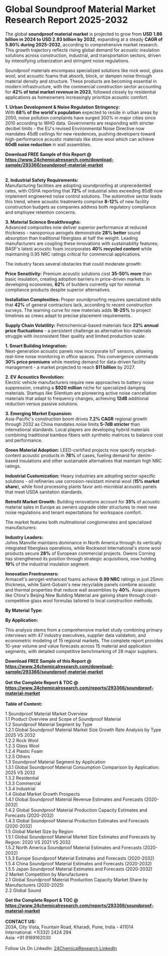 <h1>Global Soundproof Material Market Research Report 2025-2032</h1><p>The global <strong>soundproof material market</strong> is projected to grow from <strong>USD 1.86 billion in 2024 to USD 2.93 billion by 2032</strong>, expanding at a steady <strong>CAGR of 5.80% during 2025-2032</strong>, according to comprehensive market research. This growth trajectory reflects rising global demand for acoustic insulation solutions across construction, industrial, and transportation sectors, driven by intensifying urbanization and stringent noise regulations.</p><p>Soundproof materials encompass specialized solutions like rock wool, glass wool, and acoustic foams that absorb, block, or dampen noise through material density and structure. These products are becoming essential in modern infrastructure, with the commercial construction sector accounting for <strong>42% of total market revenue in 2023</strong>, followed closely by residential applications as homeowners increasingly prioritize acoustic comfort.</p><p><strong>1. Urban Development &amp; Noise Regulation Stringency:</strong><br>
With <strong>68% of the world's population</strong> expected to reside in urban areas by 2050, noise pollution complaints have surged 300% in major cities since 2010 according to WHO data. Governments are responding with stricter decibel limits - the EU's revised Environmental Noise Directive now mandates 45dB ceilings for new residences, pushing developers toward high-performance acoustic materials like stone wool which can achieve <strong>60dB noise reduction</strong> in wall assemblies.</p><div><b>Download FREE Sample of this Report @ 
            <a href="https://www.24chemicalresearch.com/download-sample/293366/soundproof-material-market">
            https://www.24chemicalresearch.com/download-sample/293366/soundproof-material-market</a></b></div><br><p><strong>2. Industrial Safety Requirements:</strong><br>
Manufacturing facilities are adopting soundproofing at unprecedented rates, with OSHA reporting that <strong>72%</strong> of industrial sites exceeding 85dB now implement engineered noise control solutions. The automotive sector leads this trend, where acoustic treatments comprise <strong>8-12%</strong> of new facility construction budgets as companies address both regulatory compliance and employee retention concerns.</p><p><strong>3. Material Science Breakthroughs:</strong><br>
Advanced composites now deliver superior performance at reduced thickness - nanoporous aerogels demonstrate <strong>28% better</strong> sound absorption than traditional fiberglass at half the weight. Leading manufacturers are coupling these innovations with sustainability features; BASF's latest acoustic foam incorporates <strong>40% recycled content</strong> while maintaining 0.95 NRC ratings critical for commercial applications.</p><p>The industry faces several obstacles that could moderate growth:</p><p><strong>Price Sensitivity:</strong> Premium acoustic solutions cost <strong>35-50% more</strong> than basic insulation, creating adoption barriers in price-driven markets. In developing economies, <strong>62%</strong> of builders currently opt for minimal compliance products despite superior alternatives.</p><p><strong>Installation Complexities:</strong> Proper soundproofing requires specialized skills that <strong>42%</strong> of general contractors lack, according to recent construction surveys. The learning curve for new materials adds <strong>18-25%</strong> to project timelines as crews adapt to precise placement requirements.</p><p><strong>Supply Chain Volatility:</strong> Petrochemical-based materials face <strong>22% annual price fluctuations</strong> - a persistent challenge as alternative bio-materials struggle with inconsistent fiber quality and limited production scale.</p><p><strong>1. Smart Building Integration:</strong><br>
Next-generation acoustic panels now incorporate IoT sensors, allowing real-time noise monitoring in office spaces. This convergence commands <strong>30% price premiums</strong> while meeting demand for data-driven facility management - a market projected to reach <strong>$11 billion</strong> by 2027.</p><p><strong>2. EV Acoustics Revolution:</strong><br>
Electric vehicle manufacturers require new approaches to battery noise suppression, creating a <strong>$920 million</strong> niche for specialized damping materials. Startups like Silentium are pioneering active noise cancellation materials that adapt to frequency changes, achieving <strong>12dB</strong> additional reduction versus passive solutions.</p><p><strong>3. Emerging Market Expansion:</strong><br>
Asia-Pacific's construction boom drives <strong>7.2% CAGR</strong> regional growth through 2032 as China mandates noise limits <strong>5-7dB stricter</strong> than international standards. Local players are developing hybrid materials combining traditional bamboo fibers with synthetic matrices to balance cost and performance.</p><p><strong>Green Material Adoption:</strong> LEED-certified projects now specify recycled-content acoustic products in <strong>78%</strong> of cases, fueling demand for denim-based insulations and other sustainable alternatives that maintain high NRC ratings.</p><p><strong>Industrial Customization:</strong> Heavy industries are adopting sector-specific solutions - oil refineries use corrosion-resistant mineral wool (<strong>15% market share</strong>), while food processing plants favor anti-microbial acoustic panels that meet USDA sanitation standards.</p><p><strong>Retrofit Market Growth:</strong> Building renovations account for <strong>35%</strong> of acoustic material sales in Europe as owners upgrade older structures to meet new noise regulations and tenant expectations for workspace comfort.</p><p>The market features both multinational conglomerates and specialized manufacturers:</p><p><strong>Industry Leaders:</strong><br>
Johns Manville maintains dominance in North America through its vertically integrated fiberglass operations, while Rockwool International's stone wool products secure <strong>28%</strong> of European commercial projects. Owens Corning has strengthened its position through strategic acquisitions, now holding <strong>19%</strong> of the industrial insulation segment.</p><p><strong>Innovation Frontrunners:</strong><br>
Armacell's aerogel-enhanced foams achieve <strong>0.99 NRC</strong> ratings in just 25mm thickness, while Saint-Gobain's new recyclable panels combine acoustic and thermal properties that reduce wall assemblies by <strong>40%</strong>. Asian players like China's Beijing New Building Material are gaining share through cost-competitive glass wool formulas tailored to local construction methods.</p><p><strong>By Material Type:</strong></p><p><strong>By Application:</strong></p><p>This analysis stems from a comprehensive market study combining primary interviews with 47 industry executives, supplier data validation, and econometric modeling of 15 regional markets. The complete report provides 10-year volume and value forecasts across 15 material and application segments, with detailed competitive benchmarking of 28 major suppliers.</p><div><b>Download FREE Sample of this Report @ 
            <a href="https://www.24chemicalresearch.com/download-sample/293366/soundproof-material-market">
            https://www.24chemicalresearch.com/download-sample/293366/soundproof-material-market</a></b></div><br><div><b>Get the Complete Report & TOC @ 
            <a href="https://www.24chemicalresearch.com/reports/293366/soundproof-material-market">
            https://www.24chemicalresearch.com/reports/293366/soundproof-material-market</a></b></div><br>
            <b>Table of Content:</b><p>1 Soundproof Material Market Overview<br />
    1.1 Product Overview and Scope of Soundproof Material<br />
    1.2 Soundproof Material Segment by Type<br />
        1.2.1 Global Soundproof Material Market Size Growth Rate Analysis by Type 2025 VS 2032<br />
        1.2.2 Rock Wool<br />
        1.2.3 Glass Wool<br />
        1.2.4 Plastic Foam<br />
        1.2.5 Others<br />
    1.3 Soundproof Material Segment by Application<br />
        1.3.1 Global Soundproof Material Consumption Comparison by Application: 2025 VS 2032<br />
        1.3.2 Residential<br />
        1.3.3 Commercial<br />
        1.3.4 Industrial<br />
    1.4 Global Market Growth Prospects<br />
        1.4.1 Global Soundproof Material Revenue Estimates and Forecasts (2020-2032)<br />
        1.4.2 Global Soundproof Material Production Capacity Estimates and Forecasts (2020-2032)<br />
        1.4.3 Global Soundproof Material Production Estimates and Forecasts (2020-2032)<br />
    1.5 Global Market Size by Region<br />
        1.5.1 Global Soundproof Material Market Size Estimates and Forecasts by Region: 2020 VS 2021 VS 2032<br />
        1.5.2 North America Soundproof Material Estimates and Forecasts (2020-2032)<br />
        1.5.3 Europe Soundproof Material Estimates and Forecasts (2020-2032)<br />
        1.5.4 China Soundproof Material Estimates and Forecasts (2020-2032)<br />
        1.5.5 Japan Soundproof Material Estimates and Forecasts (2020-2032)<br />
2 Market Competition by Manufacturers<br />
    2.1 Global Soundproof Material Production Capacity Market Share by Manufacturers (2020-2025)<br />
    2.2 Global Sound</p><div><b>Get the Complete Report & TOC @ 
            <a href="https://www.24chemicalresearch.com/reports/293366/soundproof-material-market">
            https://www.24chemicalresearch.com/reports/293366/soundproof-material-market</a></b></div><br><b>CONTACT US:</b><br>
            203A, City Vista, Fountain Road, Kharadi, Pune, India - 411014<br>
            International: +1(332) 2424 294<br>
            Asia: +91 9169162030 <br><br>
            Follow Us On LinkedIn: <a href="https://www.linkedin.com/company/24chemicalresearch/">24ChemicalResearch LinkedIn</a>